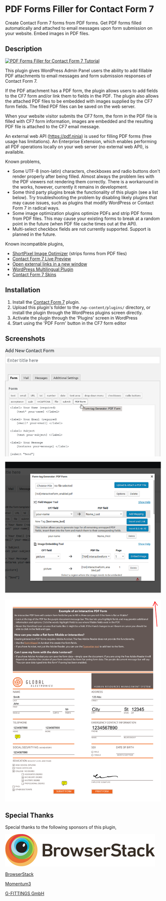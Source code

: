 # PDF Forms Filler for Contact Form 7

Create Contact Form 7 forms from PDF forms.  Get PDF forms filled automatically and attached to email messages upon form submission on your website.  Embed images in PDF files.

## Description

[![PDF Forms Filler for Contact Form 7 Tutorial](https://img.youtube.com/vi/jy84xqnj0Zk/0.jpg)](https://www.youtube.com/watch?v=jy84xqnj0Zk "PDF Forms Filler for Contact Form 7 Tutorial")

This plugin gives WordPress Admin Panel users the ability to add fillable PDF attachments to email messages and form submission responses of Contact Form 7.

If the PDF attachment has a PDF form, the plugin allows users to add fields to the CF7 form and/or link them to fields in the PDF.  The plugin also allows the attached PDF files to be embedded with images supplied by the CF7 form fields.  The filled PDF files can be saved on the web server.

When your website visitor submits the CF7 form, the form in the PDF file is filled with CF7 form information, images are embedded and the resulting PDF file is attached to the CF7 email message.

An external web API (https://pdf.ninja) is used for filling PDF forms (free usage has limitations).  An Enterprise Extension, which enables performing all PDF operations locally on your web server (no external web API), is available.

Known problems,
* Some UTF-8 (non-latin) characters, checkboxes and radio buttons don't render properly after being filled. Almost always the problem lies with the PDF viewers not rendering them correctly. There is a workaround in the works, however, currently it remains in development.
* Some third party plugins break the functionality of this plugin (see a list below). Try troubleshooting the problem by disabling likely plugins that may cause issues, such as plugins that modify WordPress or Contact Form 7 in radical ways.
* Some image optimization plugins optimize PDFs and strip PDF forms from PDF files. This may cause your existing forms to break at a random point in the future (when PDF file cache times out at the API).
* Multi-select checkbox fields are not currently supported. Support is planned in the future.

Known incompatible plugins,
* [ShortPixel Image Optimizer](https://wordpress.org/plugins/shortpixel-image-optimiser/) (strips forms from PDF files)
* [Contact Form 7 Live Preview](https://wordpress.org/plugins/cf7-live-preview/)
* [Open external links in a new window](https://wordpress.org/plugins/open-external-links-in-a-new-window/)
* [WordPress Multilingual Plugin](https://wpml.org/)
* [Contact Form 7 Skins](https://wordpress.org/plugins/contact-form-7-skins/)

## Installation

1. Install the [Contact Form 7](https://wordpress.org/plugins/contact-form-7) plugin.
2. Upload this plugin's folder to the `/wp-content/plugins/` directory, or install the plugin through the WordPress plugins screen directly.
3. Activate the plugin through the 'Plugins' screen in WordPress
4. Start using the 'PDF Form' button in the CF7 form editor

## Screenshots

![PDF Form button is available to access PDF attachments interface](assets/screenshot-1.png?raw=true)

![Form-tag Generator interface that allows users to upload and attach PDF files and generate tags](assets/screenshot-2.png?raw=true)

![Email message in Thunderbird with the attached PDF file](assets/screenshot-3.png?raw=true)

## Special Thanks

Special thanks to the following sponsors of this plugin,

[![BrowserStack](assets/BrowserStack.png)](https://www.browserstack.com/)

[BrowserStack](https://www.browserstack.com/)

[Momentum3](http://momentum3.biz/)

[G-FITTINGS GmbH](http://www.g-fittings.com/)
